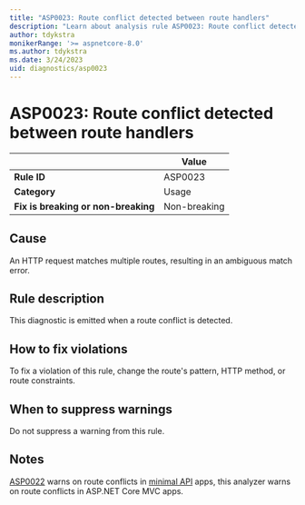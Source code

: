 ```yaml
---
title: "ASP0023: Route conflict detected between route handlers"
description: "Learn about analysis rule ASP0023: Route conflict detected between route handlers"
author: tdykstra
monikerRange: '>= aspnetcore-8.0'
ms.author: tdykstra
ms.date: 3/24/2023
uid: diagnostics/asp0023
---
```

# ASP0023: Route conflict detected between route handlers

|                                     | Value        |
| -                                   | -            |
| **Rule ID**                         | ASP0023      |
| **Category**                        | Usage        |
| **Fix is breaking or non-breaking** | Non-breaking |

## Cause

An HTTP request matches multiple routes, resulting in an ambiguous match error.

## Rule description

This diagnostic is emitted when a route conflict is detected.

## How to fix violations

To fix a violation of this rule, change the route's pattern, HTTP method, or route constraints.

## When to suppress warnings

Do not suppress a warning from this rule.

## Notes

[ASP0022](xref:diagnostics/asp0022) warns on route conflicts in [minimal API](xref:fundamentals/apis) apps, this analyzer warns on route conflicts in ASP.NET Core MVC apps.
